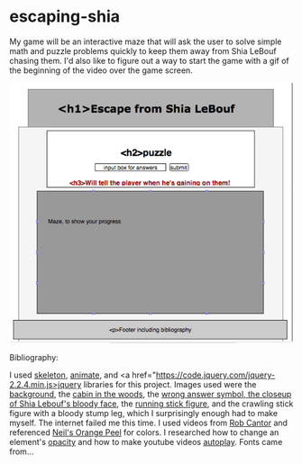 # escaping-shia
My game will be an interactive maze that will ask the user to solve simple math and puzzle problems quickly to keep them away from Shia LeBouf chasing them. I'd also like to figure out a way to start the game with a gif of the beginning of the video over the game screen.

<img src="https://github.com/echerney/escaping-shia/blob/master/Screen%20Shot%202016-06-08%20at%2012.17.03%20PM.png?raw=true">


Bibliography:

I used <a href="cdnjs.cloudflare.com/ajax/libs/skeleton/2.0.4/skeleton.css">skeleton</a>, <a href="http://s.mlcdn.co/animate.css">animate</a>, and <a href="https://code.jquery.com/jquery-2.2.4.min.js>jquery</a> libraries for this project. Images used were the <a href="http://www.kokean.com/i/creepy-forest-wallpaper-background.jpg">background</a>, the <a href="http://vignette2.wikia.nocookie.net/nozombiesallowed/images/6/66/Log_Cabin.png/revision/latest?cb=20120725114501">cabin in the woods</a>, the <a href="http://www.clipartbest.com/cliparts/bTy/EzA/bTyEzAoXc.png">wrong answer symbol, the <a href="http://s3.amazonaws.com/thisismyjam/i/f48ef711bcb9adbc3b0e63e69cfa5bde.jpg?1336256520">closeup of Shia Lebouf's bloody face</a>, the <a href="http://rs195.pbsrc.com/albums/z124/SylviaG_Photo/Smiley%20Faces/running20stick20man.gif~c200">running stick figure</a>, and the crawling stick figure with a bloody stump leg, which I surprisingly enough had to make myself. The internet failed me this time. I used videos from <a href="https://www.youtube.com/user/robcantormusic">Rob Cantor</a> and referenced <a href="http://colours.neilorangepeel.com/">Neil's Orange Peel</a> for colors. I researched how to change an element's <a href="http://www.w3schools.com/css/css_image_transparency.asp">opacity</a> and how to make youtube videos <a href="http://stackoverflow.com/questions/3405242/how-can-i-autoplay-a-video-using-the-new-embed-code-style-for-youtube">autoplay</a>. Fonts came from...
